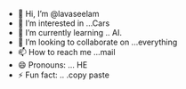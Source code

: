 - 👋 Hi, I’m @lavaseelam
- 👀 I’m interested in ...Cars
- 🌱 I’m currently learning .. AI.
- 💞️ I’m looking to collaborate on ...everything
- 📫 How to reach me ...mail
- 😄 Pronouns: ... HE
- ⚡ Fun fact: .. .copy paste

<!---
lavaseelam/lavaseelam is a ✨ special ✨ repository because its `README.md` (this file) appears on your GitHub profile.
You can click the Preview link to take a look at your changes.
--->
